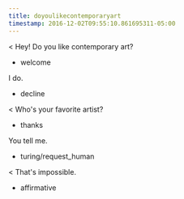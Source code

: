 ```yaml
---
title: doyoulikecontemporaryart
timestamp: 2016-12-02T09:55:10.861695311-05:00
---
```


< Hey! Do you like contemporary art?
* welcome

I do.
* decline

< Who's your favorite artist?
* thanks

You tell me.
* turing/request_human

< That's impossible.
* affirmative
